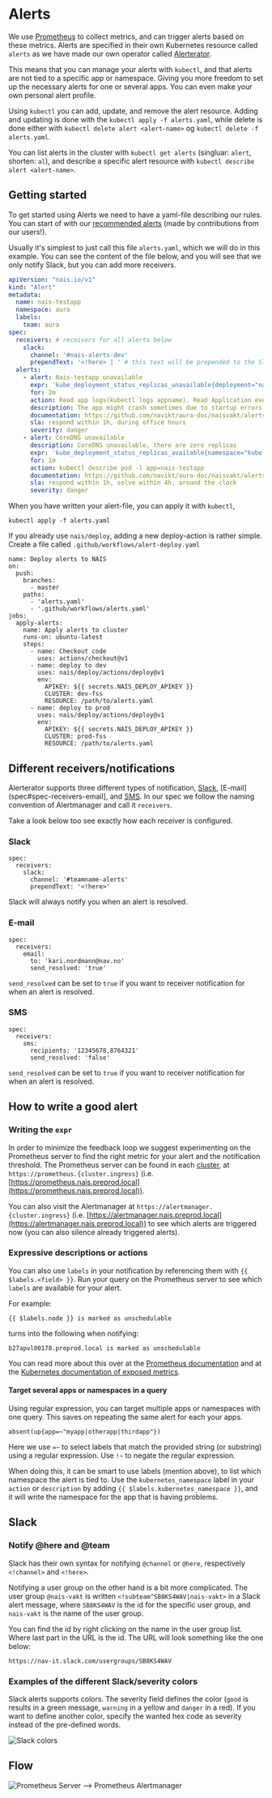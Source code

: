 # Alerts

We use [Prometheus](https://prometheus.io/) to collect metrics, and can trigger alerts based on these metrics. Alerts
are specified in their own Kubernetes resource called `alerts` as we have made our own operator called
[Alerterator](https://github.com/nais/alerterator).

This means that you can manage your alerts with `kubectl`, and that alerts are not tied to a specific app or
namespace. Giving you more freedom to set up the necessary alerts for one or several apps. You can even make your own
personal alert profile.

Using `kubectl` you can add, update, and remove the alert resource. Adding and updating is done with the `kubectl apply -f
alerts.yaml`, while delete is done either with `kubectl delete alert <alert-name>` og `kubectl delete -f alerts.yaml`.

You can list alerts in the cluster with `kubectl get alerts` (singluar: `alert`, shorten: `al`), and describe a
specific alert resource with `kubectl describe alert <alert-name>`.

## Getting started

To get started using Alerts we need to have a yaml-file describing our rules. You can start of with our
[recommended alerts](recommended_alerts.md) (made by contributions from our users!).

Usually it's simplest to just call this file `alerts.yaml`, which we will do in this example. You can see the content of
the file below, and you will see that we only notify Slack, but you can add more receivers.

```yaml
apiVersion: "nais.io/v1"
kind: "Alert"
metadata:
  name: nais-testapp
  namespace: aura
  labels:
    team: aura
spec:
  receivers: # receivers for all alerts below
    slack:
      channel: '#nais-alerts-dev'
      prependText: '<!here> | ' # this text will be prepended to the Slack alert title
  alerts:
    - alert: Nais-testapp unavailable
      expr: 'kube_deployment_status_replicas_unavailable{deployment="nais-testapp"} > 0'
      for: 2m
	  action: Read app logs(kubectl logs appname). Read Application events (kubectl descibe deployment appname)
      description: The app might crash sometimes due to startup errors
      documentation: https://github.com/navikt/aura-doc/naisvakt/alerts.md#app_unavailable
      sla: respond within 1h, during office hours
      severity: danger
    - alert: CoreDNS unavailable
      description: CoreDNS unavailable, there are zero replicas
      expr: 'kube_deployment_status_replicas_available{namespace="kube-system", deployment="coredns"} == 0'
      for: 1m
      action: kubectl describe pod -l app=nais-testapp
      documentation: https://github.com/navikt/aura-doc/naisvakt/alerts.md#coredns
      sla: respond within 1h, solve within 4h, around the clock
      severity: danger
```

When you have written your alert-file, you can apply it with `kubectl`,
```
kubectl apply -f alerts.yaml
```

If you already use `nais/deploy`, adding a new deploy-action is rather simple. Create a file called
`.github/workflows/alert-deploy.yaml`

```
name: Deploy alerts to NAIS
on:
  push:
    branches:
      - master
    paths:
      - 'alerts.yaml'
      - '.github/workflows/alerts.yaml'
jobs:
  apply-alerts:
    name: Apply alerts to cluster
    runs-on: ubuntu-latest
    steps:
      - name: Checkout code
        uses: actions/checkout@v1
      - name: deploy to dev
        uses: nais/deploy/actions/deploy@v1
        env:
          APIKEY: ${{ secrets.NAIS_DEPLOY_APIKEY }}
          CLUSTER: dev-fss
          RESOURCE: /path/to/alerts.yaml
      - name: deploy to prod
        uses: nais/deploy/actions/deploy@v1
        env:
          APIKEY: ${{ secrets.NAIS_DEPLOY_APIKEY }}
          CLUSTER: prod-fss
          RESOURCE: /path/to/alerts.yaml
```

## Different receivers/notifications

Alerterator supports three different types of notification, [Slack](spec#spec-receivers-slack),
[E-mail](spec#spec-receivers-email], and [SMS](spec#spec-receivers-sms). In our spec we follow the naming convention of
Alertmanager and call it `receivers`.

Take a look below too see exactly how each receiver is configured.

### Slack

```
spec:
  receivers:
    slack:
	  channel: '#teamname-alerts'
	  prependText: '<!here>'
```

Slack will always notify you when an alert is resolved.

### E-mail

```
spec:
  receivers:
    email:
	  to: 'kari.nordmann@nav.no'
	  send_resolved: 'true'
```

`send_resolved` can be set to `true` if you want to receiver notification for when an alert is resolved.

### SMS

```
spec:
  receivers:
    sms:
	  recipients: '12345678,8764321'
	  send_resolved: 'false'
```

`send_resolved` can be set to `true` if you want to receiver notification for when an alert is resolved.

## How to write a good alert

### Writing the `expr`

In order to minimize the feedback loop we suggest experimenting on the Prometheus server to find the right metric for
your alert and the notification threshold. The Prometheus server can be found in each
[cluster](../../basics/clusters.md), at `https://prometheus.{cluster.ingress}`
(i.e. [https://prometheus.nais.preprod.local](https://prometheus.nais.preprod.local)).

You can also visit the Alertmanager at `https://alertmanager.{cluster.ingress}`
(i.e. [https://alertmanager.nais.preprod.local](https://alertmanager.nais.preprod.local)) to see which alerts are
triggered now (you can also silence already triggered alerts).

### Expressive descriptions or actions

You can also use `labels` in your notification by referencing them with `{{ $labels.<field> }}`. Run your query on the
Prometheus server to see which `labels` are available for your alert.

For example:

```text
{{ $labels.node }} is marked as unschedulable
```

turns into the following when notifying:

```text
b27apvl00178.preprod.local is marked as unschedulable
```

You can read more about this over at the 
[Prometheus documentation](https://prometheus.io/docs/prometheus/latest/configuration/alerting_rules/#templating) and at
the [Kubernetes documentation of exposed metrics](https://github.com/kubernetes/kube-state-metrics/tree/master/docs).

#### Target several apps or namespaces in a query

Using regular expression, you can target multiple apps or namespaces with one query. This saves on repeating the same
alert for each your apps.

```text
absent(up{app=~"myapp|otherapp|thirdapp"})
```

Here we use `=~` to select labels that match the provided string \(or substring\) using a regular expression. Use `!~`
to negate the regular expression.

When doing this, it can be smart to use labels (mention above), to list which namespace the alert is tied to. Use the
`kubernetes_namespace` label in your `action` or `description` by adding `{{ $labels.kubernetes_namespace }}`, and it
will write the namespace for the app that is having problems.

## Slack

### Notify @here and @team

Slack has their own syntax for notifying `@channel` or `@here`, respectively `<!channel>` and `<!here>`.

Notifying a user group on the other hand is a bit more complicated. The user group `@nais-vakt` is written
`<!subteam^SB8KS4WAV|nais-vakt>` in a Slack alert message, where `SB8KS4WAV` is the id for the specific user group, and
`nais-vakt` is the name of the user group.

You can find the id by right clicking on the name in the user group list. Where last part in the URL is the id. The URL
will look something like the one below:

```text
https://nav-it.slack.com/usergroups/SB8KS4WAV
```

### Examples of the different Slack/severity colors

Slack alerts supports colors. The severity field defines the color (`good` is results in a green message, `warning` in a
yellow and `danger` in a red). If you want to define another color, specify the wanted hex code as severity instead of
the pre-defined words.

![Slack colors](../../.gitbook/assets/attachment_color.png)

## Flow

![Prometheus Server --> Prometheus Alertmanager](../../.gitbook/assets/prometheus_alertmanager_overview.png)
